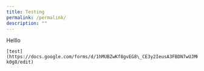 ```yaml
---
title: Testing
permalink: /permalink/
description: ""
---
```

Helllo

```
[test](https://docs.google.com/forms/d/1hMUBZwKf8gvEG8\_CE3y2IeusA3FBDN7wUJMHx6-k0g8/edit)
```

```



```